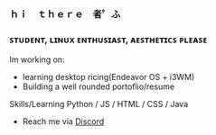 ### ｈｉ　ｔｈｅｒｅ　者゜ふ

### ꜱᴛᴜᴅᴇɴᴛ, ʟɪɴᴜx ᴇɴᴛʜᴜꜱɪᴀꜱᴛ, ᴀᴇꜱᴛʜᴇᴛɪᴄꜱ ᴘʟᴇᴀꜱᴇ

Im working on: 
- learning desktop ricing(Endeavor OS + i3WM) 
- Building a well rounded portoflio/resume

Skills/Learning
Python / JS / HTML / CSS / Java

- Reach me via [Discord](https://discords.com/bio/p/pumas) 

